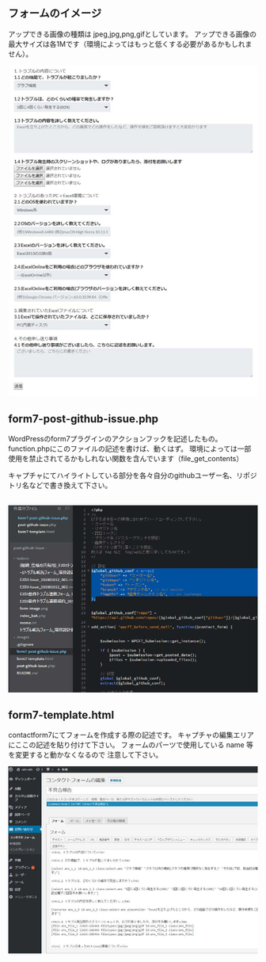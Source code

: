 ## フォームのイメージ

アップできる画像の種類は jpeg,jpg,png,gifとしています。 
アップできる画像の最大サイズは各1Mです（環境によってはもっと低くする必要があるかもしれません）。

![キャプチャ](/images/img00.jpg)

## form7-post-github-issue.php 

WordPressのform7プラグインのアクションフックを記述したもの。  
function.phpにこのファイルの記述を書けば、動くはず。
環境によっては一部使用を禁止されてるかもしれない関数を含んでいます（file_get_contents）

キャプチャにてハイライトしている部分を各々自分のgithubユーザー名、リポジトリ名などで書き換えて下さい。

  
![キャプチャ](/images/img02.jpg)  
  

## form7-template.html  

contactform7にてフォームを作成する際の記述です。
キャプチャの編集エリアにここの記述を貼り付けて下さい。
フォームのパーツで使用している name 等を変更すると動かなくなるので
注意して下さい。
  
![キャプチャ](/images/img01.jpg)  

